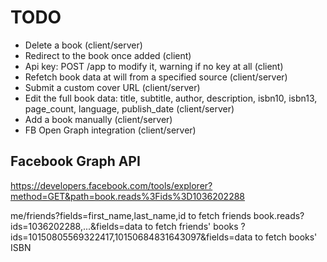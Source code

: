 TODO
====

- Delete a book (client/server)
- Redirect to the book once added (client)
- Api key: POST /app to modify it, warning if no key at all (client)
- Refetch book data at will from a specified source (client/server)
- Submit a custom cover URL (client/server)
- Edit the full book data: title, subtitle, author, description, isbn10, isbn13, page_count, language, publish_date (client/server)
- Add a book manually (client/server)
- FB Open Graph integration (client/server)

Facebook Graph API
------------------

https://developers.facebook.com/tools/explorer?method=GET&path=book.reads%3Fids%3D1036202288

me/friends?fields=first_name,last_name,id to fetch friends
book.reads?ids=1036202288,...&fields=data to fetch friends' books
?ids=10150805569322417,10150684831643097&fields=data to fetch books' ISBN